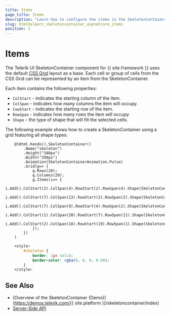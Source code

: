 ```yaml
---
title: Items
page_title: Items
description: "Learn how to configure the items in the SkeletonContaienr components for {{ site.framework }}."
slug: htmlhelpers_skeletoncontainer_aspnetcore_items
position: 2
---
```


# Items

The Telerik UI SkeletonContainer component for {{ site.framework }} uses the default [CSS Grid](https://developer.mozilla.org/en-US/docs/Web/CSS/CSS_Grid_Layout) layout as a base. Each cell or group of cells from the CSS Grid can be represented by an item from the SkeletonContainer.

Each item contains the following properties:

*   `ColStart` - indicates the starting column of the item.
*   `ColSpan` - indicates how many columns the item will occupy.
*   `CowStart` - indicates the starting row of the item.
*   `RowSpan` - indicates how many rows the item will occupy
*   `Shape` - the type of shape that will fill the selected cells.

The following example shows how to create a SkeletonContainer using a grid featuring all shape types:

```HtmlHelper
    @(Html.Kendo().SkeletonContainer()
        .Name("skeleton")
        .Height("340px")
        .Width("350px")
        .Animation(SkeletonContainerAnimation.Pulse)
        .Grid(g=> {
            g.Rows(20);
            g.Columns(20);
            g.Items(i=> {
                i.Add().ColStart(2).ColSpan(4).RowStart(2).RowSpan(4).Shape(SkeletonContainerItemShape.Circle);
                i.Add().ColStart(7).ColSpan(13).RowStart(2).RowSpan(2).Shape(SkeletonContainerItemShape.Text);
                i.Add().ColStart(7).ColSpan(9).RowStart(4).RowSpan(2).Shape(SkeletonContainerItemShape.Text);
                i.Add().ColStart(1).ColSpan(20).RowStart(7).RowSpan(11).Shape(SkeletonContainerItemShape.Rectangle);
                i.Add().ColStart(2).ColSpan(18).RowStart(19).RowSpan(1).Shape(SkeletonContainerItemShape.Text);
            });
        })
    )
```
```CSS
    <style>
        #skeleton {
            border: 1px solid;
            border-color: rgba(0, 0, 0, 0.08);
        }
    </style>    
```

## See Also

* [Overview of the SkeletonContainer (Demo)](https://demos.telerik.com/{{ site.platform }}/skeletoncontainer/index)
* [Server-Side API](/api/skeletoncontainer)
